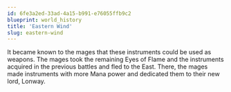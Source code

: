 ```yaml
---
id: 6fe3a2ed-33ad-4a15-b991-e76055ffb9c2
blueprint: world_history
title: 'Eastern Wind'
slug: eastern-wind
---
```

It became known to the mages that these instruments could be used as weapons. The mages took the remaining Eyes of Flame and the instruments acquired in the previous battles and fled to the East. There, the mages made instruments with more Mana power and dedicated them to their new lord, Lonway.